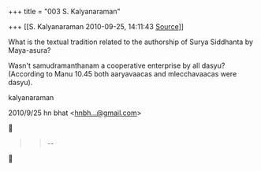 +++
title = "003 S. Kalyanaraman"

+++
[[S. Kalyanaraman	2010-09-25, 14:11:43 [Source](https://groups.google.com/g/bvparishat/c/1upJUorV_j8)]]



What is the textual tradition related to the authorship of Surya Siddhanta by Maya-asura?

  

Wasn't samudramanthanam a cooperative enterprise by all dasyu? (According to Manu 10.45 both aaryavaacas and mlecchavaacas were dasyu).

  

kalyanaraman

  
  

2010/9/25 hn bhat \<[hnbh...@gmail.com]()\>  



> 
> > 
> > 
> > 
> > --  
> > 
> > 



